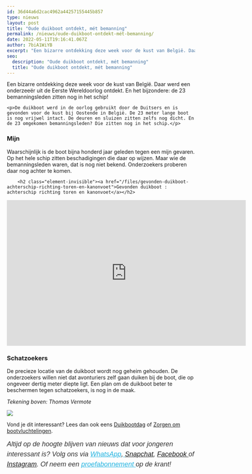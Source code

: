 ```yaml
---
id: 36d44a6d2cac4962a44257155445b857
type: nieuws
layout: post
title: "Oude duikboot ontdekt, mét bemanning"
permalink: /nieuws/oude-duikboot-ontdekt-mét-bemanning/
date: 2022-05-11T19:16:41.067Z
author: 7biA1WiYB
excerpt: "Een bizarre ontdekking deze week voor de kust van België. Daar werd een onderzeeër uit de Eerste Wereldoorlog ontdekt. En het bijzondere: de 23 bemanningsleden zitten nog in het schip!  "
seo:
  description: "Oude duikboot ontdekt, mét bemanning"
  title: "Oude duikboot ontdekt, mét bemanning"
---
```

Een bizarre ontdekking deze week voor de kust van België. Daar werd een onderzeeër uit de Eerste Wereldoorlog ontdekt. En het bijzondere: de 23 bemanningsleden zitten nog in het schip!  

    <p>De duikboot werd in de oorlog gebruikt door de Duitsers en is gevonden voor de kust bij Oostende in België. De 23 meter lange boot is nog vrijwel intact. De deuren en sluizen zitten zelfs nog dicht. En de 23 omgekomen bemanningsleden? Die zitten nog in het schip.</p>
<h3>Mijn</h3>
<p>Waarschijnlijk is de boot bijna honderd jaar geleden tegen een mijn gevaren. Op het hele schip zitten beschadigingen die daar op wijzen. Maar wie de bemanningsleden waren, dat is nog niet bekend. Onderzoekers proberen daar nog achter te komen.</p>
<p><div class="media media-element-container media-default"><div id="file-419106" class="file file-video file-video-youtube">

        <h2 class="element-invisible"><a href="/files/gevonden-duikboot-achterschip-richting-toren-en-kanonvoet">Gevonden duikboot : achterschip richting toren en kanonvoet</a></h2>
    
  
  <div class="content">
    <div class="media-youtube-video file media-element file-default media-youtube-1">
  <iframe class="media-youtube-player" width="640" height="390" title="Gevonden duikboot : achterschip richting toren en kanonvoet" src="https://www.youtube.com/embed/9d_R2d5bJFM?wmode=opaque&controls=" name="Gevonden duikboot : achterschip richting toren en kanonvoet" frameborder="0" allowfullscreen="">Video van Gevonden duikboot : achterschip richting toren en kanonvoet</iframe>
</div>
  </div>

  
</div>
</div>
<h3>Schatzoekers</h3>
<p>De precieze locatie van de duikboot wordt nog geheim gehouden. De onderzoekers willen niet dat avonturiers zelf gaan duiken bij de boot, die op ongeveer dertig meter diepte ligt. Een plan om de duikboot beter te beschermen tegen schatzoekers, is nog in de maak.</p>
<p><em>Tekening boven: Thomas Vermote</em></p>
<div class="kader">
<p><img class="kaderafbeelding" src="https://7dagen.netlify.app/sites/default/files/ff.png"></p>
<p>Vond je dit interessant? Lees dan ook eens <a href="https://7dagen.netlify.app/lifestyle/17-maart-duikbootdag">Duikbootdag</a> of <a href="https://7dagen.netlify.app/nieuws/zorgen-om-bootvluchtelingen">Zorgen om bootvluchtelingen</a>.</p>
<p><em style="box-sizing: inherit; color: rgb(51, 51, 51); font-family: &quot;PT Sans&quot;, sans-serif; font-size: 18px; line-height: 27px;">Altijd op de hoogte blijven van nieuws dat voor jongeren interessant is? Volg ons via </em><em style="box-sizing: inherit; color: rgb(34, 179, 224); transition: color 0.3s ease; font-family: &quot;PT Sans&quot;, sans-serif; font-size: 18px; line-height: 27px;"><a href="https://7dagen.netlify.app/whatsapp" style="box-sizing: inherit; color: rgb(34, 179, 224); transition: color 0.3s ease; font-family: &quot;PT Sans&quot;, sans-serif; font-size: 18px; line-height: 27px;">WhatsApp</a></em><em style="box-sizing: inherit; color: rgb(51, 51, 51); font-family: &quot;PT Sans&quot;, sans-serif; font-size: 18px; line-height: 27px;">,</em><em style="box-sizing: inherit; color: rgb(34, 179, 224); transition: color 0.3s ease; font-family: &quot;PT Sans&quot;, sans-serif; font-size: 18px; line-height: 27px;"><a href="https://7dagen.netlify.app/whatsapp" style="box-sizing: inherit; color: rgb(34, 179, 224); transition: color 0.3s ease; font-family: &quot;PT Sans&quot;, sans-serif; font-size: 18px; line-height: 27px;"> </a></em><em style="box-sizing: inherit; color: rgb(51, 51, 51); font-family: &quot;PT Sans&quot;, sans-serif; font-size: 18px; line-height: 27px;"><a href="https://www.snapchat.com/add/sevendaysnl">Snapchat</a>, <a href="https://www.facebook.com/7Daysnl?ref=bookmarks">Facebook </a>of <a href="https://instagram.com/7DAysnl/">Instagram</a>. Of </em><em style="box-sizing: inherit; color: rgb(51, 51, 51); font-family: &quot;PT Sans&quot;, sans-serif; font-size: 18px; line-height: 27px;">neem een </em><a href="https://abonneren.sevendays.nl/abonneren/abonnementen/ae/artikel" style="box-sizing: inherit; color: rgb(34, 179, 224); transition: color 0.3s ease; font-family: &quot;PT Sans&quot;, sans-serif; font-size: 18px; line-height: 27px;"><em style="box-sizing: inherit;">proefabonnement </em></a><em style="box-sizing: inherit; color: rgb(51, 51, 51); font-family: &quot;PT Sans&quot;, sans-serif; font-size: 18px; line-height: 27px;">op de krant!</em></p>
</div>
  
